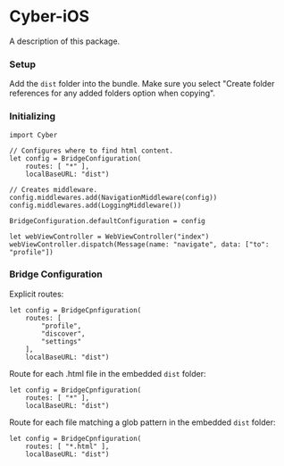 # Cyber-iOS

A description of this package.


### Setup

Add the `dist` folder into the bundle. Make sure you select "Create folder references for any added folders option when copying".


### Initializing 

```
import Cyber

// Configures where to find html content.
let config = BridgeConfiguration(
	routes: [ "*" ],
	localBaseURL: "dist")

// Creates middleware.
config.middlewares.add(NavigationMiddleware(config))
config.middlewares.add(LoggingMiddleware())

BridgeConfiguration.defaultConfiguration = config

let webViewController = WebViewController("index")
webViewController.dispatch(Message(name: "navigate", data: ["to": "profile"])
```

### Bridge Configuration

Explicit routes:

```
let config = BridgeCpnfiguration(
	routes: [
		"profile",
		"discover",
		"settings"
	],
	localBaseURL: "dist")
```

Route for each .html file in the embedded `dist` folder:

```
let config = BridgeCpnfiguration(
	routes: [ "*" ],
	localBaseURL: "dist")
```

Route for each file matching a glob pattern in the embedded `dist` folder:

```
let config = BridgeCpnfiguration(
	routes: [ "*.html" ],
	localBaseURL: "dist")
```
